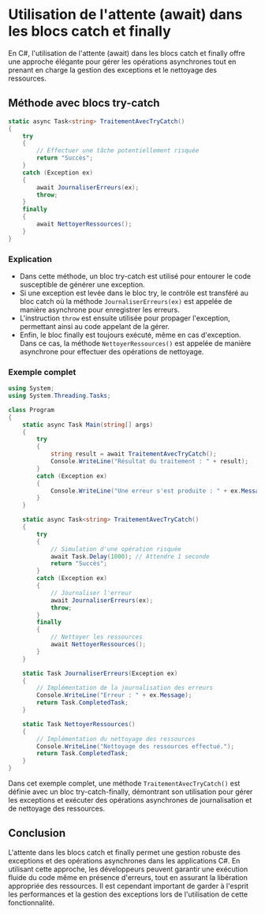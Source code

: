 # Utilisation de l'attente (await) dans les blocs catch et finally

En C#, l'utilisation de l'attente (await) dans les blocs catch et finally offre une approche élégante pour gérer les opérations asynchrones tout en prenant en charge la gestion des exceptions et le nettoyage des ressources.

## Méthode avec blocs try-catch
```csharp
static async Task<string> TraitementAvecTryCatch()
{
    try
    {
        // Effectuer une tâche potentiellement risquée
        return "Succès";
    }
    catch (Exception ex)
    {
        await JournaliserErreurs(ex);
        throw;
    }
    finally
    {
        await NettoyerRessources();
    }
}
```

### Explication
- Dans cette méthode, un bloc try-catch est utilisé pour entourer le code susceptible de générer une exception.
- Si une exception est levée dans le bloc try, le contrôle est transféré au bloc catch où la méthode `JournaliserErreurs(ex)` est appelée de manière asynchrone pour enregistrer les erreurs.
- L'instruction `throw` est ensuite utilisée pour propager l'exception, permettant ainsi au code appelant de la gérer.
- Enfin, le bloc finally est toujours exécuté, même en cas d'exception. Dans ce cas, la méthode `NettoyerRessources()` est appelée de manière asynchrone pour effectuer des opérations de nettoyage.

### Exemple complet
```csharp
using System;
using System.Threading.Tasks;

class Program
{
    static async Task Main(string[] args)
    {
        try
        {
            string result = await TraitementAvecTryCatch();
            Console.WriteLine("Résultat du traitement : " + result);
        }
        catch (Exception ex)
        {
            Console.WriteLine("Une erreur s'est produite : " + ex.Message);
        }
    }

    static async Task<string> TraitementAvecTryCatch()
    {
        try
        {
            // Simulation d'une opération risquée
            await Task.Delay(1000); // Attendre 1 seconde
            return "Succès";
        }
        catch (Exception ex)
        {
            // Journaliser l'erreur
            await JournaliserErreurs(ex);
            throw;
        }
        finally
        {
            // Nettoyer les ressources
            await NettoyerRessources();
        }
    }

    static Task JournaliserErreurs(Exception ex)
    {
        // Implémentation de la journalisation des erreurs
        Console.WriteLine("Erreur : " + ex.Message);
        return Task.CompletedTask;
    }

    static Task NettoyerRessources()
    {
        // Implémentation du nettoyage des ressources
        Console.WriteLine("Nettoyage des ressources effectué.");
        return Task.CompletedTask;
    }
}
```

Dans cet exemple complet, une méthode `TraitementAvecTryCatch()` est définie avec un bloc try-catch-finally, démontrant son utilisation pour gérer les exceptions et exécuter des opérations asynchrones de journalisation et de nettoyage des ressources.

## Conclusion
L'attente dans les blocs catch et finally permet une gestion robuste des exceptions et des opérations asynchrones dans les applications C#. En utilisant cette approche, les développeurs peuvent garantir une exécution fluide du code même en présence d'erreurs, tout en assurant la libération appropriée des ressources. Il est cependant important de garder à l'esprit les performances et la gestion des exceptions lors de l'utilisation de cette fonctionnalité.